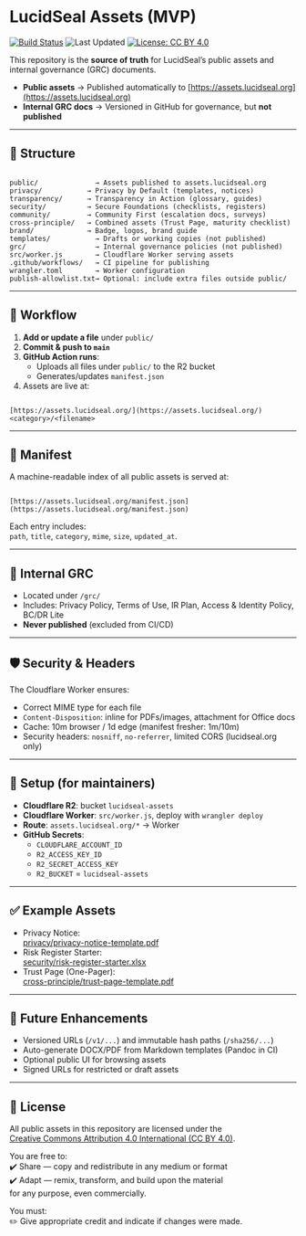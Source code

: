 # LucidSeal Assets (MVP)

[![Build Status](https://github.com/lucidseal/lucidseal-assets/actions/workflows/deploy-assets.yml/badge.svg)](https://github.com/lucidseal/lucidseal-assets/actions/workflows/deploy-assets.yml)
![Last Updated](https://img.shields.io/github/last-commit/lucidseal/lucidseal-assets/main?label=Last%20Updated)
[![License: CC BY 4.0](https://img.shields.io/badge/License-CC%20BY%204.0-lightgrey.svg)](https://creativecommons.org/licenses/by/4.0/)

This repository is the **source of truth** for LucidSeal’s public assets and internal governance (GRC) documents.

- **Public assets** → Published automatically to [https://assets.lucidseal.org](https://assets.lucidseal.org)  
- **Internal GRC docs** → Versioned in GitHub for governance, but **not published**  

---

## 📂 Structure

```

public/              → Assets published to assets.lucidseal.org
privacy/           → Privacy by Default (templates, notices)
transparency/      → Transparency in Action (glossary, guides)
security/          → Secure Foundations (checklists, registers)
community/         → Community First (escalation docs, surveys)
cross-principle/   → Combined assets (Trust Page, maturity checklist)
brand/             → Badge, logos, brand guide
templates/           → Drafts or working copies (not published)
grc/                 → Internal governance policies (not published)
src/worker.js        → Cloudflare Worker serving assets
.github/workflows/   → CI pipeline for publishing
wrangler.toml        → Worker configuration
publish-allowlist.txt→ Optional: include extra files outside public/

```

---

## 🚀 Workflow

1. **Add or update a file** under `public/`
2. **Commit & push to `main`**
3. **GitHub Action runs**:
   - Uploads all files under `public/` to the R2 bucket
   - Generates/updates `manifest.json`
4. Assets are live at:  
```

[https://assets.lucidseal.org/](https://assets.lucidseal.org/)<category>/<filename>

```

---

## 📜 Manifest

A machine-readable index of all public assets is served at:

```

[https://assets.lucidseal.org/manifest.json](https://assets.lucidseal.org/manifest.json)

```

Each entry includes:  
`path`, `title`, `category`, `mime`, `size`, `updated_at`.

---

## 🔐 Internal GRC

- Located under `/grc/`  
- Includes: Privacy Policy, Terms of Use, IR Plan, Access & Identity Policy, BC/DR Lite  
- **Never published** (excluded from CI/CD)  

---

## 🛡️ Security & Headers

The Cloudflare Worker ensures:
- Correct MIME type for each file  
- `Content-Disposition`: inline for PDFs/images, attachment for Office docs  
- Cache: 10m browser / 1d edge (manifest fresher: 1m/10m)  
- Security headers: `nosniff`, `no-referrer`, limited CORS (lucidseal.org only)  

---

## 🔧 Setup (for maintainers)

- **Cloudflare R2**: bucket `lucidseal-assets`  
- **Cloudflare Worker**: `src/worker.js`, deploy with `wrangler deploy`  
- **Route**: `assets.lucidseal.org/*` → Worker  
- **GitHub Secrets**:
  - `CLOUDFLARE_ACCOUNT_ID`
  - `R2_ACCESS_KEY_ID`
  - `R2_SECRET_ACCESS_KEY`
  - `R2_BUCKET` = `lucidseal-assets`

---

## ✅ Example Assets

- Privacy Notice:  
  [privacy/privacy-notice-template.pdf](https://assets.lucidseal.org/privacy/privacy-notice-template.pdf)
- Risk Register Starter:  
  [security/risk-register-starter.xlsx](https://assets.lucidseal.org/security/risk-register-starter.xlsx)
- Trust Page (One-Pager):  
  [cross-principle/trust-page-template.pdf](https://assets.lucidseal.org/cross-principle/trust-page-template.pdf)

---

## 🔮 Future Enhancements

- Versioned URLs (`/v1/...`) and immutable hash paths (`/sha256/...`)  
- Auto-generate DOCX/PDF from Markdown templates (Pandoc in CI)  
- Optional public UI for browsing assets  
- Signed URLs for restricted or draft assets  

---

## 📖 License

All public assets in this repository are licensed under the  
[Creative Commons Attribution 4.0 International (CC BY 4.0)](https://creativecommons.org/licenses/by/4.0/).

You are free to:  
✔️ Share — copy and redistribute in any medium or format  
✔️ Adapt — remix, transform, and build upon the material  
for any purpose, even commercially.  

You must:  
✏️ Give appropriate credit and indicate if changes were made.
```